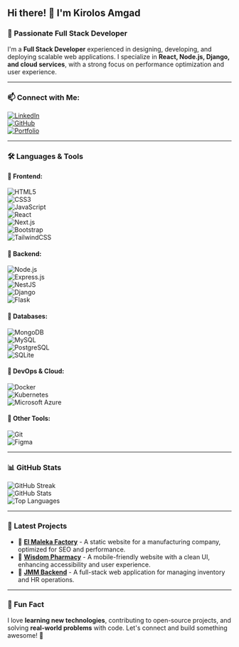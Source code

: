 ## Hi there! 👋 I'm Kirolos Amgad  
### 🚀 Passionate Full Stack Developer  

I'm a **Full Stack Developer** experienced in designing, developing, and deploying scalable web applications. I specialize in **React, Node.js, Django, and cloud services**, with a strong focus on performance optimization and user experience.

---

### 📫 Connect with Me:  
[![LinkedIn](https://img.shields.io/badge/LinkedIn-blue?style=for-the-badge&logo=linkedin)](https://www.linkedin.com/in/kirolos-khela-093655208)  
[![GitHub](https://img.shields.io/badge/GitHub-black?style=for-the-badge&logo=github)](https://github.com/kirokhela)  
[![Portfolio](https://img.shields.io/badge/Portfolio-green?style=for-the-badge&logo=firefox)](http://www.elmaleka.org/)  

---

### 🛠️ Languages & Tools  

#### 🔹 Frontend:  
![HTML5](https://img.shields.io/badge/HTML5-E34F26?style=for-the-badge&logo=html5&logoColor=white)  
![CSS3](https://img.shields.io/badge/CSS3-1572B6?style=for-the-badge&logo=css3&logoColor=white)  
![JavaScript](https://img.shields.io/badge/JavaScript-F7DF1E?style=for-the-badge&logo=javascript&logoColor=black)  
![React](https://img.shields.io/badge/React-61DAFB?style=for-the-badge&logo=react&logoColor=black)  
![Next.js](https://img.shields.io/badge/Next.js-000000?style=for-the-badge&logo=next.js&logoColor=white)  
![Bootstrap](https://img.shields.io/badge/Bootstrap-7952B3?style=for-the-badge&logo=bootstrap&logoColor=white)  
![TailwindCSS](https://img.shields.io/badge/TailwindCSS-06B6D4?style=for-the-badge&logo=tailwindcss&logoColor=white)  

#### 🔹 Backend:  
![Node.js](https://img.shields.io/badge/Node.js-339933?style=for-the-badge&logo=node.js&logoColor=white)  
![Express.js](https://img.shields.io/badge/Express.js-000000?style=for-the-badge&logo=express&logoColor=white)  
![NestJS](https://img.shields.io/badge/NestJS-E0234E?style=for-the-badge&logo=nestjs&logoColor=white)  
![Django](https://img.shields.io/badge/Django-092E20?style=for-the-badge&logo=django&logoColor=white)  
![Flask](https://img.shields.io/badge/Flask-000000?style=for-the-badge&logo=flask&logoColor=white)  

#### 🔹 Databases:  
![MongoDB](https://img.shields.io/badge/MongoDB-47A248?style=for-the-badge&logo=mongodb&logoColor=white)  
![MySQL](https://img.shields.io/badge/MySQL-4479A1?style=for-the-badge&logo=mysql&logoColor=white)  
![PostgreSQL](https://img.shields.io/badge/PostgreSQL-336791?style=for-the-badge&logo=postgresql&logoColor=white)  
![SQLite](https://img.shields.io/badge/SQLite-003B57?style=for-the-badge&logo=sqlite&logoColor=white)  

#### 🔹 DevOps & Cloud:  
![Docker](https://img.shields.io/badge/Docker-2496ED?style=for-the-badge&logo=docker&logoColor=white)  
![Kubernetes](https://img.shields.io/badge/Kubernetes-326CE5?style=for-the-badge&logo=kubernetes&logoColor=white)  
![Microsoft Azure](https://img.shields.io/badge/Microsoft%20Azure-0078D4?style=for-the-badge&logo=microsoft-azure&logoColor=white)  

#### 🔹 Other Tools:  
![Git](https://img.shields.io/badge/Git-F05032?style=for-the-badge&logo=git&logoColor=white)  
![Figma](https://img.shields.io/badge/Figma-F24E1E?style=for-the-badge&logo=figma&logoColor=white)  

---

### 📊 GitHub Stats  
![GitHub Streak](https://github-readme-streak-stats.herokuapp.com/?user=kirokhela&theme=radical&hide_border=true)  
![GitHub Stats](https://github-readme-stats.vercel.app/api?username=kirokhela&show_icons=true&theme=radical&hide_border=true)  
![Top Languages](https://github-readme-stats.vercel.app/api/top-langs/?username=kirokhela&layout=compact&theme=radical&hide_border=true)  

---

### 🚀 Latest Projects  

- 🔹 **[El Maleka Factory](http://www.elmaleka.org/)** - A static website for a manufacturing company, optimized for SEO and performance.  
- 🔹 **[Wisdom Pharmacy](https://wisdom-pharmacy.com/)** - A mobile-friendly website with a clean UI, enhancing accessibility and user experience.  
- 🔹 **[JMM Backend](https://github.com/RobsGeorge/JMM-Backend.git)** - A full-stack web application for managing inventory and HR operations.  

---

### 🌟 Fun Fact  
I love **learning new technologies**, contributing to open-source projects, and solving **real-world problems** with code. Let's connect and build something awesome! 🚀
